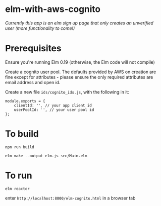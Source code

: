 # elm-with-aws-cognito

*Currently this app is an elm sign up page that only creates an unverified user (more functionality to come!)*

# Prerequisites

Ensure you're running Elm 0.19 (otherwise, the Elm code will not compile)

Create a cognito user pool. The defaults provided by AWS on creation are fine except for attributes - please ensure the only required attributes are email address and open id.

Create a new file `ids/cognito_ids.js`, with the following in it:

```
module.exports = {
    clientId: '', // your app client id
    userPoolId: '', // your user pool id
};
```

# To build

`npm run build`

`elm make --output elm.js src/Main.elm`

# To run

`elm reactor`

enter `http://localhost:8000/elm-cognito.html` in a browser tab

